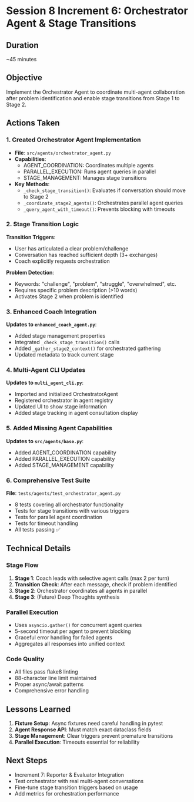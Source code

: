 # Session 8 Increment 6: Orchestrator Agent & Stage Transitions

## Duration
~45 minutes

## Objective
Implement the Orchestrator Agent to coordinate multi-agent collaboration after problem identification and enable stage transitions from Stage 1 to Stage 2.

## Actions Taken

### 1. Created Orchestrator Agent Implementation
- **File**: `src/agents/orchestrator_agent.py`
- **Capabilities**: 
  - AGENT_COORDINATION: Coordinates multiple agents
  - PARALLEL_EXECUTION: Runs agent queries in parallel
  - STAGE_MANAGEMENT: Manages stage transitions
- **Key Methods**:
  - `_check_stage_transition()`: Evaluates if conversation should move to Stage 2
  - `_coordinate_stage2_agents()`: Orchestrates parallel agent queries
  - `_query_agent_with_timeout()`: Prevents blocking with timeouts

### 2. Stage Transition Logic
**Transition Triggers**:
- User has articulated a clear problem/challenge
- Conversation has reached sufficient depth (3+ exchanges)
- Coach explicitly requests orchestration

**Problem Detection**:
- Keywords: "challenge", "problem", "struggle", "overwhelmed", etc.
- Requires specific problem description (>10 words)
- Activates Stage 2 when problem is identified

### 3. Enhanced Coach Integration
**Updates to `enhanced_coach_agent.py`**:
- Added stage management properties
- Integrated `_check_stage_transition()` calls
- Added `_gather_stage2_context()` for orchestrated gathering
- Updated metadata to track current stage

### 4. Multi-Agent CLI Updates
**Updates to `multi_agent_cli.py`**:
- Imported and initialized OrchestratorAgent
- Registered orchestrator in agent registry
- Updated UI to show stage information
- Added stage tracking in agent consultation display

### 5. Added Missing Agent Capabilities
**Updates to `src/agents/base.py`**:
- Added AGENT_COORDINATION capability
- Added PARALLEL_EXECUTION capability  
- Added STAGE_MANAGEMENT capability

### 6. Comprehensive Test Suite
**File**: `tests/agents/test_orchestrator_agent.py`
- 8 tests covering all orchestrator functionality
- Tests for stage transitions with various triggers
- Tests for parallel agent coordination
- Tests for timeout handling
- All tests passing ✅

## Technical Details

### Stage Flow
1. **Stage 1**: Coach leads with selective agent calls (max 2 per turn)
2. **Transition Check**: After each message, check if problem identified
3. **Stage 2**: Orchestrator coordinates all agents in parallel
4. **Stage 3**: (Future) Deep Thoughts synthesis

### Parallel Execution
- Uses `asyncio.gather()` for concurrent agent queries
- 5-second timeout per agent to prevent blocking
- Graceful error handling for failed agents
- Aggregates all responses into unified context

### Code Quality
- All files pass flake8 linting
- 88-character line limit maintained
- Proper async/await patterns
- Comprehensive error handling

## Lessons Learned

1. **Fixture Setup**: Async fixtures need careful handling in pytest
2. **Agent Response API**: Must match exact dataclass fields
3. **Stage Management**: Clear triggers prevent premature transitions
4. **Parallel Execution**: Timeouts essential for reliability

## Next Steps

- Increment 7: Reporter & Evaluator Integration
- Test orchestrator with real multi-agent conversations
- Fine-tune stage transition triggers based on usage
- Add metrics for orchestration performance